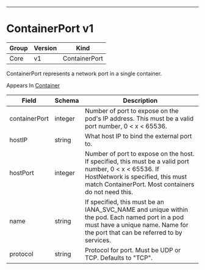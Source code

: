 

-----------
# ContainerPort v1



Group        | Version     | Kind
------------ | ---------- | -----------
Core | v1 | ContainerPort







ContainerPort represents a network port in a single container.

<aside class="notice">
Appears In <a href="#container-v1">Container</a> </aside>

Field        | Schema     | Description
------------ | ---------- | -----------
containerPort | integer | Number of port to expose on the pod's IP address. This must be a valid port number, 0 < x < 65536.
hostIP | string | What host IP to bind the external port to.
hostPort | integer | Number of port to expose on the host. If specified, this must be a valid port number, 0 < x < 65536. If HostNetwork is specified, this must match ContainerPort. Most containers do not need this.
name | string | If specified, this must be an IANA_SVC_NAME and unique within the pod. Each named port in a pod must have a unique name. Name for the port that can be referred to by services.
protocol | string | Protocol for port. Must be UDP or TCP. Defaults to "TCP".






